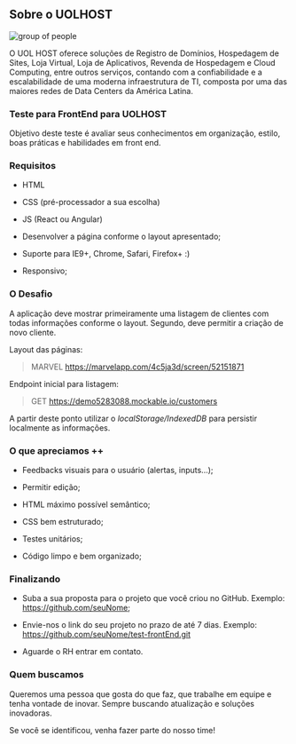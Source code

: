 ## Sobre o UOLHOST

![group of people](https://cdn.zeplin.io/5a21b3c109d5e9c1016dc3d1/assets/4188F1DA-AC6C-4341-908D-843CAF544233.png)

O UOL HOST oferece soluções de Registro de Domínios, Hospedagem de Sites, Loja Virtual, Loja de Aplicativos, Revenda de Hospedagem e Cloud Computing, entre outros serviços, contando com a confiabilidade e a escalabilidade de uma moderna infraestrutura de TI, composta por uma das maiores redes de Data Centers da América Latina.

### Teste para FrontEnd para UOLHOST

Objetivo deste teste é avaliar seus conhecimentos em organização, estilo, boas práticas e habilidades em front end.

### Requisitos

- HTML

- CSS (pré-processador a sua escolha)

- JS (React ou Angular)

* Desenvolver a página conforme o layout apresentado;

* Suporte para IE9+, Chrome, Safari, Firefox+ :)

* Responsivo;

### O Desafio

A aplicação deve mostrar primeiramente uma listagem de clientes com todas informações conforme o layout. Segundo, deve permitir a criação de novo cliente.

Layout das páginas:

> MARVEL https://marvelapp.com/4c5ja3d/screen/52151871

Endpoint inicial para listagem:

> GET https://demo5283088.mockable.io/customers

A partir deste ponto utilizar o _localStorage/IndexedDB_ para persistir localmente as informações.

### O que apreciamos ++

- Feedbacks visuais para o usuário (alertas, inputs...);

- Permitir edição;

- HTML máximo possível semântico;

- CSS bem estruturado;

- Testes unitários;

- Código limpo e bem organizado;

### Finalizando

- Suba a sua proposta para o projeto que você criou no GitHub. Exemplo: https://github.com/seuNome;

- Envie-nos o link do seu projeto no prazo de até 7 dias. Exemplo: https://github.com/seuNome/test-frontEnd.git

- Aguarde o RH entrar em contato.

### Quem buscamos

Queremos uma pessoa que gosta do que faz, que trabalhe em equipe e tenha vontade de inovar. Sempre buscando atualização e soluções inovadoras.

Se você se identificou, venha fazer parte do nosso time!
